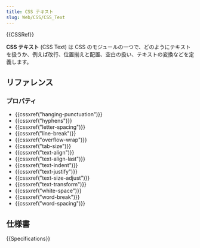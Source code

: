 ```yaml
---
title: CSS テキスト
slug: Web/CSS/CSS_Text
---
```


{{CSSRef}}

**CSS テキスト** (CSS Text) は CSS のモジュールの一つで、どのようにテキストを扱うか、例えば改行、位置揃えと配置、空白の扱い、テキストの変換などを定義します。

## リファレンス

### プロパティ

- {{cssxref("hanging-punctuation")}}
- {{cssxref("hyphens")}}
- {{cssxref("letter-spacing")}}
- {{cssxref("line-break")}}
- {{cssxref("overflow-wrap")}}
- {{cssxref("tab-size")}}
- {{cssxref("text-align")}}
- {{cssxref("text-align-last")}}
- {{cssxref("text-indent")}}
- {{cssxref("text-justify")}}
- {{cssxref("text-size-adjust")}}
- {{cssxref("text-transform")}}
- {{cssxref("white-space")}}
- {{cssxref("word-break")}}
- {{cssxref("word-spacing")}}

## 仕様書

{{Specifications}}

